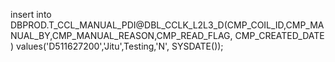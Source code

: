   insert into DBPROD.T_CCL_MANUAL_PDI@DBL_CCLK_L2L3_D(CMP_COIL_ID,CMP_MANUAL_BY,CMP_MANUAL_REASON,CMP_READ_FLAG,
 CMP_CREATED_DATE ) values('D511627200','Jitu',Testing,'N',
SYSDATE());
